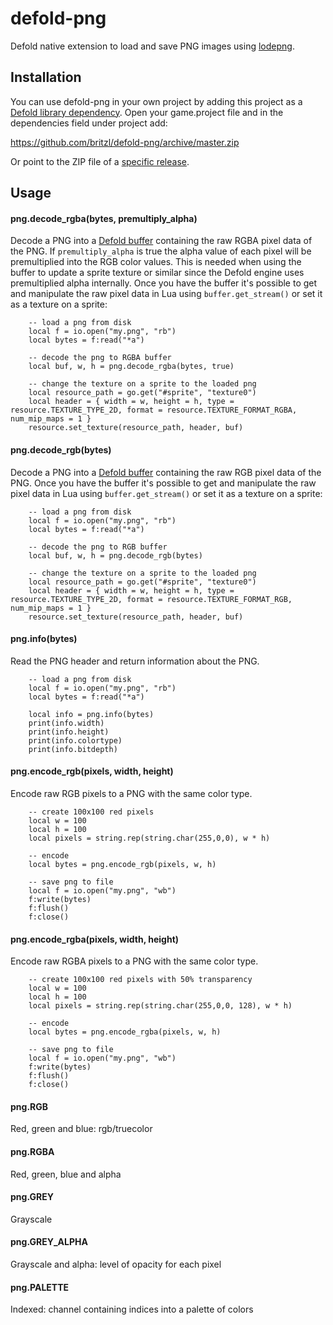 # defold-png
Defold native extension to load and save PNG images using [lodepng](https://github.com/lvandeve/lodepng).

## Installation
You can use defold-png in your own project by adding this project as a [Defold library dependency](https://www.defold.com/manuals/libraries/). Open your game.project file and in the dependencies field under project add:

https://github.com/britzl/defold-png/archive/master.zip

Or point to the ZIP file of a [specific release](https://github.com/britzl/defold-png/releases).

## Usage

#### png.decode_rgba(bytes, premultiply_alpha)
Decode a PNG into a [Defold buffer](https://www.defold.com/ref/buffer/) containing the raw RGBA pixel data of the PNG. If `premultiply_alpha` is true the alpha value of each pixel will be premultiplied into the RGB color values. This is needed when using the buffer to update a sprite texture or similar since the Defold engine uses premultiplied alpha internally. Once you have the buffer it's possible to get and manipulate the raw pixel data in Lua using `buffer.get_stream()` or set it as a texture on a sprite:

```
	-- load a png from disk
	local f = io.open("my.png", "rb")
	local bytes = f:read("*a")

	-- decode the png to RGBA buffer
	local buf, w, h = png.decode_rgba(bytes, true)

	-- change the texture on a sprite to the loaded png
	local resource_path = go.get("#sprite", "texture0")
	local header = { width = w, height = h, type = resource.TEXTURE_TYPE_2D, format = resource.TEXTURE_FORMAT_RGBA, num_mip_maps = 1 }
	resource.set_texture(resource_path, header, buf)
```

#### png.decode_rgb(bytes)
Decode a PNG into a [Defold buffer](https://www.defold.com/ref/buffer/) containing the raw RGB pixel data of the PNG. Once you have the buffer it's possible to get and manipulate the raw pixel data in Lua using `buffer.get_stream()` or set it as a texture on a sprite:

```
	-- load a png from disk
	local f = io.open("my.png", "rb")
	local bytes = f:read("*a")

	-- decode the png to RGB buffer
	local buf, w, h = png.decode_rgb(bytes)

	-- change the texture on a sprite to the loaded png
	local resource_path = go.get("#sprite", "texture0")
	local header = { width = w, height = h, type = resource.TEXTURE_TYPE_2D, format = resource.TEXTURE_FORMAT_RGB, num_mip_maps = 1 }
	resource.set_texture(resource_path, header, buf)
```

#### png.info(bytes)
Read the PNG header and return information about the PNG.

```
	-- load a png from disk
	local f = io.open("my.png", "rb")
	local bytes = f:read("*a")

	local info = png.info(bytes)
	print(info.width)
	print(info.height)
	print(info.colortype)
	print(info.bitdepth)
```

#### png.encode_rgb(pixels, width, height)
Encode raw RGB pixels to a PNG with the same color type.

```
	-- create 100x100 red pixels
	local w = 100
	local h = 100
	local pixels = string.rep(string.char(255,0,0), w * h)

	-- encode
	local bytes = png.encode_rgb(pixels, w, h)

	-- save png to file
	local f = io.open("my.png", "wb")
	f:write(bytes)
	f:flush()
	f:close()
```

#### png.encode_rgba(pixels, width, height)
Encode raw RGBA pixels to a PNG with the same color type.

```
	-- create 100x100 red pixels with 50% transparency
	local w = 100
	local h = 100
	local pixels = string.rep(string.char(255,0,0, 128), w * h)

	-- encode
	local bytes = png.encode_rgba(pixels, w, h)

	-- save png to file
	local f = io.open("my.png", "wb")
	f:write(bytes)
	f:flush()
	f:close()
```

#### png.RGB
Red, green and blue: rgb/truecolor

#### png.RGBA
Red, green, blue and alpha

#### png.GREY
Grayscale

#### png.GREY_ALPHA
Grayscale and alpha: level of opacity for each pixel

#### png.PALETTE
Indexed: channel containing indices into a palette of colors
